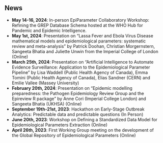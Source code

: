 ## News

* **May 14-16, 2024**: In-person EpiParameter Collaboratory Workshop: Refining the GREP Database Schema hosted at the WHO Hub for Pandemic and Epidemic Intelligence. 
* **May 1st, 2024**: Presentation on “Lassa Fever and Ebola Virus Disease mathematical models and epidemiological parameters: systematic review and meta-analysis” by Patrick Doohan, Christian Morgernstern, Sangeeta Bhatia and Juliette Unwin from the Imperial College of London (Online)
* **March 25th, 2024**: Presentation on “Artificial Intelligence to Automate Evidence Surveillance: Application to the Epidemiological Parameter Pipeline” by Lisa Waddell (Public Health Agency of Canada), Emma Tomini (Public Health Agency of Canada), Elias Sandner (CERN) and Emilie Vallee (Massey University)
* **February 20th, 2024**: Presentation on “Epidemic modelling preparedness: the Pathogen Epidemiology Review Group and the Epireview R package” by Anne Cori (Imperial College London) and Sangeeta Bhatia (UKHSA) (Online)
* **September 19th-21st, 2023**: Hackathon on Early-Stage Outbreak Analytics: Predictable data and predictable questions (In Person)
* **June 20th, 2023**: Workshop on Defining a Standardized Data Model for Epidemiological Parameters Extraction (Online)
* **April 26th, 2023**: First Working Group meeting on the development of the Global Repository of Epidemiological Parameters (Online)
